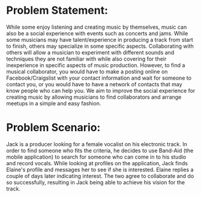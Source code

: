 # Problem Statement:
While some enjoy listening and creating music by themselves, music can also be a social experience with events such as concerts and jams. While some musicians may have talent/experience in producing a track from start to finish, others may specialize in some specific aspects. Collaborating with others will allow a musician to experiment with different sounds and techniques they are not familiar with while also covering for their inexperience in specific aspects of music production. However, to find a musical collaborator, you would have to make a posting online on Facebook/Craigslist with your contact information and wait for someone to contact you, or you would have to have a network of contacts that may know people who can help you. We aim to improve the social experience for creating music by allowing musicians to find collaborators and arrange meetups in a simple and easy fashion.

# Problem Scenario:
Jack is a producer looking for a female vocalist on his electronic track. In order to find someone who fits the criteria, he decides to use Band-Aid (the mobile application) to search for someone who can come in to his studio and record vocals. While looking at profiles on the application, Jack finds Elaine's profile and messages her to see if she is interested. Elaine replies a couple of days later indicating interest. The two agree to collaborate and do so successfully, resulting in Jack being able to achieve his vision for the track.

